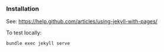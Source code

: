 ### Installation
See: https://help.github.com/articles/using-jekyll-with-pages/

To test locally: 
```
bundle exec jekyll serve
```
